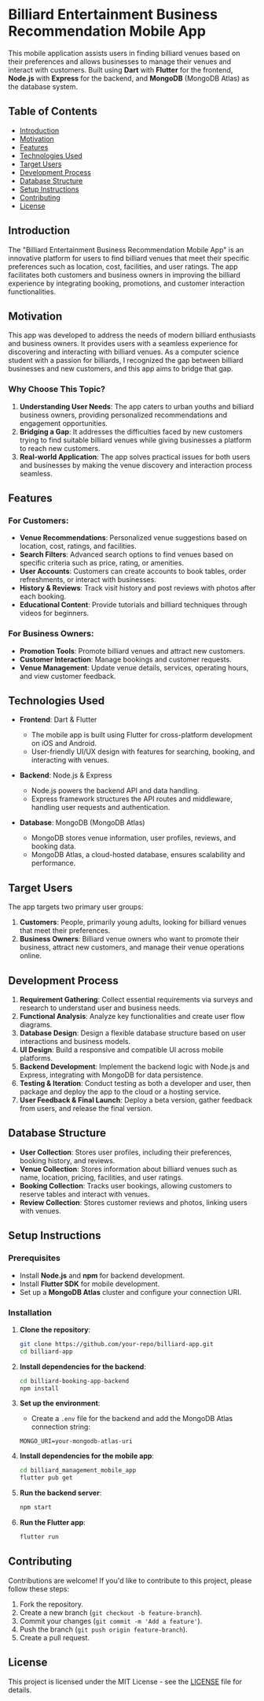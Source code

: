 # Billiard Entertainment Business Recommendation Mobile App

This mobile application assists users in finding billiard venues based on their preferences and allows businesses to manage their venues and interact with customers. Built using **Dart** with **Flutter** for the frontend, **Node.js** with **Express** for the backend, and **MongoDB** (MongoDB Atlas) as the database system.

## Table of Contents
- [Introduction](#introduction)
- [Motivation](#motivation)
- [Features](#features)
- [Technologies Used](#technologies-used)
- [Target Users](#target-users)
- [Development Process](#development-process)
- [Database Structure](#database-structure)
- [Setup Instructions](#setup-instructions)
- [Contributing](#contributing)
- [License](#license)

## Introduction

The "Billiard Entertainment Business Recommendation Mobile App" is an innovative platform for users to find billiard venues that meet their specific preferences such as location, cost, facilities, and user ratings. The app facilitates both customers and business owners in improving the billiard experience by integrating booking, promotions, and customer interaction functionalities.

## Motivation

This app was developed to address the needs of modern billiard enthusiasts and business owners. It provides users with a seamless experience for discovering and interacting with billiard venues. As a computer science student with a passion for billiards, I recognized the gap between billiard businesses and new customers, and this app aims to bridge that gap.

### Why Choose This Topic?

1. **Understanding User Needs**: The app caters to urban youths and billiard business owners, providing personalized recommendations and engagement opportunities.
2. **Bridging a Gap**: It addresses the difficulties faced by new customers trying to find suitable billiard venues while giving businesses a platform to reach new customers.
3. **Real-world Application**: The app solves practical issues for both users and businesses by making the venue discovery and interaction process seamless.

## Features

### For Customers:
- **Venue Recommendations**: Personalized venue suggestions based on location, cost, ratings, and facilities.
- **Search Filters**: Advanced search options to find venues based on specific criteria such as price, rating, or amenities.
- **User Accounts**: Customers can create accounts to book tables, order refreshments, or interact with businesses.
- **History & Reviews**: Track visit history and post reviews with photos after each booking.
- **Educational Content**: Provide tutorials and billiard techniques through videos for beginners.

### For Business Owners:
- **Promotion Tools**: Promote billiard venues and attract new customers.
- **Customer Interaction**: Manage bookings and customer requests.
- **Venue Management**: Update venue details, services, operating hours, and view customer feedback.

## Technologies Used

- **Frontend**: Dart & Flutter
  - The mobile app is built using Flutter for cross-platform development on iOS and Android.
  - User-friendly UI/UX design with features for searching, booking, and interacting with venues.
  
- **Backend**: Node.js & Express
  - Node.js powers the backend API and data handling.
  - Express framework structures the API routes and middleware, handling user requests and authentication.

- **Database**: MongoDB (MongoDB Atlas)
  - MongoDB stores venue information, user profiles, reviews, and booking data.
  - MongoDB Atlas, a cloud-hosted database, ensures scalability and performance.

## Target Users

The app targets two primary user groups:
1. **Customers**: People, primarily young adults, looking for billiard venues that meet their preferences.
2. **Business Owners**: Billiard venue owners who want to promote their business, attract new customers, and manage their venue operations online.

## Development Process

1. **Requirement Gathering**: Collect essential requirements via surveys and research to understand user and business needs.
2. **Functional Analysis**: Analyze key functionalities and create user flow diagrams.
3. **Database Design**: Design a flexible database structure based on user interactions and business models.
4. **UI Design**: Build a responsive and compatible UI across mobile platforms.
5. **Backend Development**: Implement the backend logic with Node.js and Express, integrating with MongoDB for data persistence.
6. **Testing & Iteration**: Conduct testing as both a developer and user, then package and deploy the app to the cloud or a hosting service.
7. **User Feedback & Final Launch**: Deploy a beta version, gather feedback from users, and release the final version.

## Database Structure

- **User Collection**: Stores user profiles, including their preferences, booking history, and reviews.
- **Venue Collection**: Stores information about billiard venues such as name, location, pricing, facilities, and user ratings.
- **Booking Collection**: Tracks user bookings, allowing customers to reserve tables and interact with venues.
- **Review Collection**: Stores customer reviews and photos, linking users with venues.

## Setup Instructions

### Prerequisites

- Install **Node.js** and **npm** for backend development.
- Install **Flutter SDK** for mobile development.
- Set up a **MongoDB Atlas** cluster and configure your connection URI.

### Installation

1. **Clone the repository**:
    ```bash
    git clone https://github.com/your-repo/billiard-app.git
    cd billiard-app
    ```

2. **Install dependencies for the backend**:
    ```bash
    cd billiard-booking-app-backend
    npm install
    ```

3. **Set up the environment**:
    - Create a `.env` file for the backend and add the MongoDB Atlas connection string:
    ```plaintext
    MONGO_URI=your-mongodb-atlas-uri
    ```

4. **Install dependencies for the mobile app**:
    ```bash
    cd billiard_management_mobile_app
    flutter pub get
    ```

5. **Run the backend server**:
    ```bash
    npm start
    ```

6. **Run the Flutter app**:
    ```bash
    flutter run
    ```

## Contributing

Contributions are welcome! If you'd like to contribute to this project, please follow these steps:
1. Fork the repository.
2. Create a new branch (`git checkout -b feature-branch`).
3. Commit your changes (`git commit -m 'Add a feature'`).
4. Push the branch (`git push origin feature-branch`).
5. Create a pull request.

## License

This project is licensed under the MIT License - see the [LICENSE](LICENSE) file for details.
